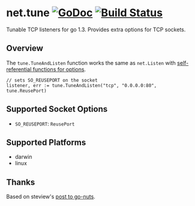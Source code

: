 # net.tune [![GoDoc](https://godoc.org/github.com/benburkert/net.tune?status.png)](http://godoc.org/github.com/benburkert/net.tune) [![Build Status](https://travis-ci.org/benburkert/net.tune.svg?branch=master)](https://travis-ci.org/benburkert/net.tune)

Tunable TCP listeners for go 1.3. Provides extra options for TCP sockets.

## Overview

The `tune.TuneAndListen` function works the same as `net.Listen` with
[self-referential functions for options](http://commandcenter.blogspot.nl/2014/01/self-referential-functions-and-design.html).

    // sets SO_REUSEPORT on the socket
    listener, err := tune.TuneAndListen("tcp", "0.0.0.0:80", tune.ReusePort)

## Supported Socket Options

* `SO_REUSEPORT`: `ReusePort`

## Supported Platforms

* darwin
* linux

## Thanks

Based on steview's [post to go-nuts](https://groups.google.com/d/msg/golang-nuts/fJyW1GCx_6s/7s-PIHdj4RkJ).
